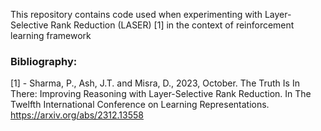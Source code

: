 This repository contains code used when experimenting with Layer-Selective Rank Reduction (LASER) [1] in the context of reinforcement learning framework

### Bibliography:
  [1] - Sharma, P., Ash, J.T. and Misra, D., 2023, October. The Truth Is In There: Improving Reasoning with Layer-Selective Rank Reduction. In The Twelfth International Conference on Learning Representations. https://arxiv.org/abs/2312.13558
